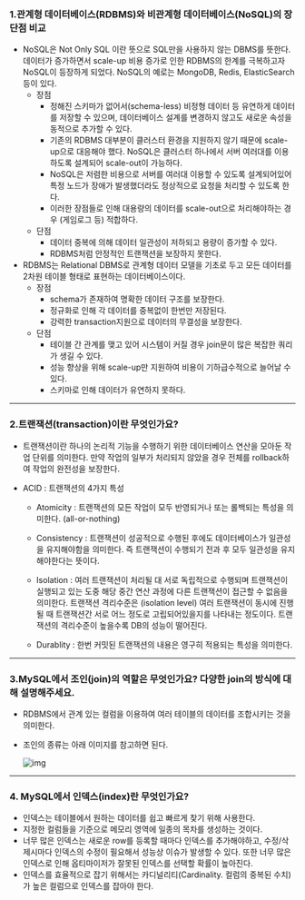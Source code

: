 ### 1.**관계형 데이터베이스(RDBMS)와 비관계형 데이터베이스(NoSQL)의 장단점 비교**

- NoSQL은 Not Only SQL 이란 뜻으로 SQL만을 사용하지 않는 DBMS를 뜻한다. 데이터가 증가하면서 scale-up 비용 증가로 인한 RDBMS의 한계를 극복하고자 NoSQL이 등장하게 되었다. NoSQL의  예로는 MongoDB, Redis, ElasticSearch 등이 있다.
  - 장점
    - 정해진 스키마가 없어서(schema-less) 비정형 데이터 등 유연하게 데이터를 저장할 수 있으며, 데이터베이스 설계를 변경하지 않고도 새로운 속성을 동적으로 추가할 수 있다.
    - 기존의 RDBMS 대부분이 클러스터 환경을 지원하지 않기 때문에 scale-up으로 대응해야 했다. NoSQL은 클러스터 하나에서 서버 여러대를 이용하도록 설계되어 scale-out이 가능하다.
    - NoSQL은 저렴한 비용으로 서버를 여러대 이용할 수 있도록 설계되어있어 특정 노드가 장애가 발생했더라도 정상적으로 요청을 처리할 수 있도록 한다.
    - 이러한 장점들로 인해 대용량의 데이터를 scale-out으로 처리해야하는 경우 (게임로그 등) 적합하다.
  - 단점
    - 데이터 중복에 의해 데이터 일관성이 저하되고 용량이 증가할 수 있다.
    - RDBMS처럼 안정적인 트랜잭션을 보장하지 못한다.
- RDBMS는 Relational DBMS로 관계형 데이터 모델을 기초로 두고 모든 데이터를 2차원 테이블 형태로 표현하는 데이터베이스이다.
  - 장점
    - schema가 존재하여 명확한 데이터 구조를 보장한다.
    - 정규화로 인해 각 데이터를 중복없이 한번만 저장된다.
    - 강력한 transaction지원으로 데이터의 무결성을 보장한다.
  - 단점
    - 테이블 간 관계를 맺고 있어 시스템이 커질 경우 join문이 많은 복잡한 쿼리가 생길 수 있다.
    - 성능 향상을 위해 scale-up만 지원하여 비용이 기하급수적으로 늘어날 수 있다.
    - 스키마로 인해 데이터가 유연하지 못하다.

------

### 2.**트랜잭션(transaction)이란 무엇인가요?**

- 트랜잭션이란 하나의 논리적 기능을 수행하기 위한 데이터베이스 연산을 모아둔 작업 단위를 의미한다. 만약 작업의 일부가 처리되지 않았을 경우 전체를 rollback하여 작업의 완전성을 보장한다.

- ACID : 트랜잭션의 4가지 특성

  - Atomicity : 트랜잭션의 모든 작업이 모두 반영되거나 또는 롤백되는 특성을 의미한다. (all-or-nothing)

  - Consistency : 트랜잭션이 성공적으로 수행된 후에도 데이터베이스가 일관성을 유지해야함을 의미한다. 즉 트랜잭션이 수행되기 전과 후 모두 일관성을 유지해야한다는 뜻이다.

  - Isolation : 여러 트랜잭션이 처리될 대 서로 독립적으로 수행되며 트랜잭션이 실행되고 있는 도중 해당 중간 연산 과정에 다른 트랜잭션이 접근할 수 없음을 의미한다. 트랜잭션 격리수준은 (isolation level) 여러 트랜잭션이 동시에 진행될 때 트랜잭션간 서로 어느 정도로 고립되어있을지를 나타내는 정도이다. 트랜잭션의 격리수준이 높을수록 DB의 성능이 떨어진다.

  - Durablity : 한번 커밋된 트랜잭션의 내용은 영구히 적용되는 특성을 의미한다.

    

------

### 3.**MySQL에서 조인(join)의 역할은 무엇인가요? 다양한 join의 방식에 대해 설명해주세요.**

- RDBMS에서 관계 있는 컬럼을 이용하여 여러 테이블의 데이터를 조합시키는 것을 의미한다.

- 조인의 종류는 아래 이미지를 참고하면 된다.

  ![img](https://s3.us-west-2.amazonaws.com/secure.notion-static.com/25ff68bb-fa6e-4d83-92e9-359a1243072b/Untitled.png?X-Amz-Algorithm=AWS4-HMAC-SHA256&X-Amz-Content-Sha256=UNSIGNED-PAYLOAD&X-Amz-Credential=AKIAT73L2G45EIPT3X45%2F20230202%2Fus-west-2%2Fs3%2Faws4_request&X-Amz-Date=20230202T063250Z&X-Amz-Expires=86400&X-Amz-Signature=a3879a513a29fc24548c72b7e4ea4172ff5b102eef707bef22e8bb5b68eaa6a9&X-Amz-SignedHeaders=host&response-content-disposition=filename%3D%22Untitled.png%22&x-id=GetObject)

------

### 4. **MySQL에서 인덱스(index)란 무엇인가요?**

- 인덱스는 테이블에서 원하는 데이터를 쉽고 빠르게 찾기 위해 사용한다.
- 지정한 컬럼들을 기준으로 메모리 영역에 일종의 목차를 생성하는 것이다.
- 너무 많은 인덱스는 새로운 row를 등록할 때마다 인덱스를 추가해야하고, 수정/삭제시마다 인덱스의 수정이 필요해서 성능상 이슈가 발생할 수 있다. 또한 너무 많은 인덱스로 인해 옵티마이저가 잘못된 인덱스를 선택할 확률이 높아진다.
- 인덱스를 효율적으로 잡기 위해서는 카디널리티(Cardinality. 컬럼의 중복된 수치)가 높은 컬럼으로 인덱스를 잡아야 한다.